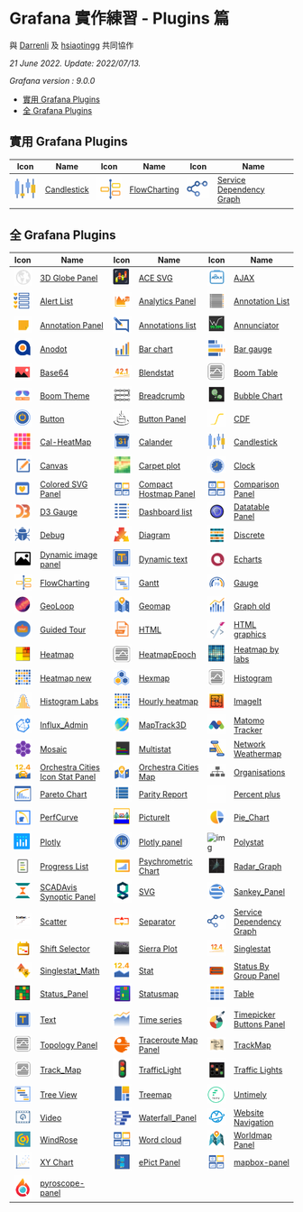 # Grafana 實作練習 - Plugins 篇

與 [Darrenli](https://github.com/Darrenli840214) 及 [hsiaotingg](https://github.com/hsiaotingg) 共同協作


*21 June 2022. Update: 2022/07/13.*

*Grafana version : 9.0.0*

* [實用 Grafana Plugins](#hotPlugins)
* [全 Grafana Plugins](#allPlugins)

<h2 id="hotPlugins">實用 Grafana Plugins</h2>


| Icon | Name | Icon | Name | Icon | Name |
| ---- | ---- | ---- | ---- | ---- | ---- |
| ![img](Candlestick/Candlestick_icon.png) | [Candlestick](https://github.com/StevenHsu22/Grafana/tree/plugins/Candlestick) | ![img](FlowCharting/FlowCharting_icon.png) | [FlowCharting](https://github.com/StevenHsu22/Grafana/tree/plugins/FlowCharting) | ![img](Service_Dependency_Graph/service_dependency_icon.png) | [Service Dependency Graph](https://github.com/StevenHsu22/Grafana/tree/plugins/Service_Dependency_Graph) |
|  |  |  |  |  |  |

<h2 id="allPlugins">全 Grafana Plugins</h2>

| Icon | Name | Icon | Name | Icon | Name |
| ---- | ---- | ---- | ---- | ---- | ---- |
| ![img](3D_Globe_Panel/3D_Globe_Panel_icon.png)| [3D Globe Panel](https://github.com/StevenHsu22/Grafana/tree/plugins/3D_Globe_Panel)| ![img](ACE_SVG/ACE_SVG_icon.png)|[ACE SVG](https://github.com/StevenHsu22/Grafana/tree/plugins/ACE_SVG)| ![img](AJAX/ajax_icon.png)| [AJAX](https://github.com/StevenHsu22/Grafana/tree/plugins/AJAX)|
| ![img](Alert_List/Alert_list_icon.png)| [Alert List](https://github.com/StevenHsu22/Grafana/tree/plugins/Alert_List)| ![img](Analytics_Panel/Analytics_Panel_icon.png)|[Analytics Panel](https://github.com/StevenHsu22/Grafana/tree/plugins/Analytics_Panel)| ![img](Annotation_List/Annotation_List_icon.png)|[Annotation List](https://github.com/StevenHsu22/Grafana/tree/plugins/Annotation_List)|
| ![img](Annotation_Panel/Annotation_Panel_icon.png) | [Annotation Panel](https://github.com/StevenHsu22/Grafana/tree/plugins/Annotation_Panel) | ![img](Annotations_list/Annotations_list_icon.png) | [Annotations list](https://github.com/StevenHsu22/Grafana/tree/plugins/Annotations_list) | ![img](Annunciator/Annunciator_icon.png) | [Annunciator](https://github.com/StevenHsu22/Grafana/tree/plugins/Annunciator) |
| ![img](Anodot/Anodot_icon.png) | [Anodot](https://github.com/StevenHsu22/Grafana/tree/plugins/Anodot) | ![img](Bar_chart/bar_chart_icon.png) | [Bar chart](https://github.com/StevenHsu22/Grafana/tree/plugins/Bar_chart) | ![img](Bar_gauge/Bar_gauge_icon.png) | [Bar gauge](https://github.com/StevenHsu22/Grafana/tree/plugins/Bar_gauge) |
| ![img](Base64/base64_icon.png) | [Base64](https://github.com/StevenHsu22/Grafana/tree/plugins/Base64) | ![img](Blendstat/Blendstat_icon.png) | [Blendstat](https://github.com/StevenHsu22/Grafana/tree/plugins/Blendstat) | ![img](Boom_Table/Boom_Table_icon.png) | [Boom Table](https://github.com/StevenHsu22/Grafana/tree/plugins/Boom_Table) |
| ![img](Boom_Theme/boom_theme_icon.png) | [Boom Theme](https://github.com/StevenHsu22/Grafana/tree/plugins/Boom_Theme) | ![img](Breadcrumb/Breadcrumb_icon.png) | [Breadcrumb](https://github.com/StevenHsu22/Grafana/tree/plugins/Breadcrumb) | ![img](Bubble_Chart/Bubble_Chart_icon.png) | [Bubble Chart](https://github.com/StevenHsu22/Grafana/tree/plugins/Bubble_Chart) |
| ![img](Button/button_icon.png) | [Button](https://github.com/StevenHsu22/Grafana/tree/plugins/Button) | ![img](Button_Panel/Button_Panel_icon.png) | [Button Panel](https://github.com/StevenHsu22/Grafana/tree/plugins/Button_Panel) | ![img](CDF/CDF_icon.png) | [CDF](https://github.com/StevenHsu22/Grafana/tree/plugins/CDF) |
| ![img](Cal-HeatMap/Cal-HeatMap_icon.png) | [Cal-HeatMap](https://github.com/StevenHsu22/Grafana/tree/plugins/Cal-HeatMap) | ![img](Calander/calendar_icon.png) | [Calander](https://github.com/StevenHsu22/Grafana/tree/plugins/Calander) | ![img](Candlestick/Candlestick_icon.png) | [Candlestick](https://github.com/StevenHsu22/Grafana/tree/plugins/Candlestick) |
| ![img](Canvas/canvas_icon.png) | [Canvas](https://github.com/StevenHsu22/Grafana/tree/plugins/Canvas) | ![img](Carpet_plot/Carpet_plot_icon.png) | [Carpet plot](https://github.com/StevenHsu22/Grafana/tree/plugins/Carpet_plot) | ![img](Clock/clock_icon.png) | [Clock](https://github.com/StevenHsu22/Grafana/tree/plugins/Clock) |
| ![img](Colored_SVG_Panel/colored_svg_panel_icon.png) | [Colored SVG Panel](https://github.com/StevenHsu22/Grafana/tree/plugins/Colored_SVG_Panel) | ![img](Compact_Hostmap_Panel/Compact_Hostmap_Panel_icon.png) | [Compact Hostmap Panel](https://github.com/StevenHsu22/Grafana/tree/plugins/Compact_Hostmap_Panel) | ![img](Comparison_Panel/Comparison_Panel_icon.png) | [Comparison Panel](https://github.com/StevenHsu22/Grafana/tree/plugins/Comparison_Panel) |
| ![img](D3_Gauge/d3_gauge_icon.png) | [D3 Gauge](https://github.com/StevenHsu22/Grafana/tree/plugins/D3_Gauge) | ![img](Dashboard_list/dashboard_list_icon.png) | [Dashboard list](https://github.com/StevenHsu22/Grafana/tree/plugins/Dashboard_list) | ![img](Datatable_Panel/Datatable_Panel_icon.png) | [Datatable Panel](https://github.com/StevenHsu22/Grafana/tree/plugins/Datatable_Panel) |
| ![img](Debug/debug_icon.png) | [Debug](https://github.com/StevenHsu22/Grafana/tree/plugins/Debug) | ![img](Diagram/Diagram_icon.png) | [Diagram](https://github.com/StevenHsu22/Grafana/tree/plugins/Diagram) | ![img](Discrete/discrete_icon.png) | [Discrete](https://github.com/StevenHsu22/Grafana/tree/plugins/Discrete) |
| ![img](Dynamic_image_panel/Dynamic_image_panel_icon.png) | [Dynamic image panel](https://github.com/StevenHsu22/Grafana/tree/plugins/Dynamic_image_panel) | ![img](Dynamic_text/Dynamic_text_icon.png) | [Dynamic text](https://github.com/StevenHsu22/Grafana/tree/plugins/Dynamic_text) | ![img](Echarts/echarts_icon.png) | [Echarts](https://github.com/StevenHsu22/Grafana/tree/plugins/Echarts) |
| ![img](FlowCharting/FlowCharting_icon.png) | [FlowCharting](https://github.com/StevenHsu22/Grafana/tree/plugins/FlowCharting) | ![img](Gantt/gantt_icon.png) | [Gantt](https://github.com/StevenHsu22/Grafana/tree/plugins/Gantt) | ![img](Gauge/Gauge_icon.png) | [Gauge](https://github.com/StevenHsu22/Grafana/tree/plugins/Gauge) |
| ![img](GeoLoop/GeoLoop_icon.png) | [GeoLoop](https://github.com/StevenHsu22/Grafana/tree/plugins/GeoLoop) | ![img](Geomap/geomap_icon.png) | [Geomap](https://github.com/StevenHsu22/Grafana/tree/plugins/Geomap) | ![img](Graph_old/graph_old_icon.png) | [Graph old](https://github.com/StevenHsu22/Grafana/tree/plugins/Graph_old) |
| ![img](Guided_Tour/Guided_Tour_icon.png) | [Guided Tour](https://github.com/StevenHsu22/Grafana/tree/plugins/Guided_Tour) | ![img](HTML/HTML_icon.png) | [HTML](https://github.com/StevenHsu22/Grafana/tree/plugins/HTML) | ![img](HTML_graphics/html_graphics_icon.png) | [HTML graphics](https://github.com/StevenHsu22/Grafana/tree/plugins/HTML_graphics) |
| ![img](Heatmap/heatmap_icon.png) | [Heatmap](https://github.com/StevenHsu22/Grafana/tree/plugins/Heatmap) | ![img](HeatmapEpoch/HeatmapEpoch_icon.png) | [HeatmapEpoch](https://github.com/StevenHsu22/Grafana/tree/plugins/HeatmapEpoch) | ![img](Heatmap_by_labs/Heatmap_by_labs_icon.png) | [Heatmap by labs](https://github.com/StevenHsu22/Grafana/tree/plugins/Heatmap_by_labs) |
| ![img](Heatmap_new/heatmap_new_icon.png) | [Heatmap new](https://github.com/StevenHsu22/Grafana/tree/plugins/Heatmap_new) | ![img](Hexmap/Hexmap_icon.png) | [Hexmap](https://github.com/StevenHsu22/Grafana/tree/plugins/Hexmap) | ![img](Histogram/histogram_icon.png) | [Histogram](https://github.com/StevenHsu22/Grafana/tree/plugins/Histogram) |
| ![img](Histogram_Labs/Histogram_labs_icon.png) | [Histogram Labs](https://github.com/StevenHsu22/Grafana/tree/plugins/Histogram_Labs) | ![img](Hourly_heatmap/Hourly_heatmap_icon.png) | [Hourly heatmap](https://github.com/StevenHsu22/Grafana/tree/plugins/Hourly_heatmap) | ![img](ImageIt/ImageIt_icon.png) | [ImageIt](https://github.com/StevenHsu22/Grafana/tree/plugins/ImageIt) |
| ![img](Influx_Admin/Influx_Admin_icon.png) | [Influx_Admin](https://github.com/StevenHsu22/Grafana/tree/plugins/Influx_Admin) | ![img](MapTrack3D/MapTrack3D_icon.png) | [MapTrack3D](https://github.com/StevenHsu22/Grafana/tree/plugins/MapTrack3D) | ![img](Matomo_Tracker/Matomo_Tracker_icon.png) | [Matomo Tracker](https://github.com/StevenHsu22/Grafana/tree/plugins/Matomo_Tracker) |
| ![img](Mosaic/mosaic_icon.png) | [Mosaic](https://github.com/StevenHsu22/Grafana/tree/plugins/Mosaic) | ![img](Multistat/Multistat_icon.png) | [Multistat](https://github.com/StevenHsu22/Grafana/tree/plugins/Multistat) | ![img](Network_Weathermap/Network_Weathermap_icon.png) | [Network Weathermap](https://github.com/StevenHsu22/Grafana/tree/plugins/Network_Weathermap) |
| ![img](Orchestra_Cities_Icon_Stat_Panel/Orchestra_Cities_Icon_Stat_Panel_icon.png) | [Orchestra Cities Icon Stat Panel](https://github.com/StevenHsu22/Grafana/tree/plugins/Orchestra_Cities_Icon_Stat_Panel) | ![img](Orchestra_Cities_Map/orchestra_icon.png) | [Orchestra Cities Map](https://github.com/StevenHsu22/Grafana/tree/plugins/Orchestra_Cities_Map) | ![img](Organisations/Organisations_icon.png) | [Organisations](https://github.com/StevenHsu22/Grafana/tree/plugins/Organisations) |
| ![img](Pareto_Chart/Pareto_Chart_icon.png) | [Pareto Chart](https://github.com/StevenHsu22/Grafana/tree/plugins/Pareto_Chart) | ![img](Parity_Report/parity_report_icon.png) | [Parity Report](https://github.com/StevenHsu22/Grafana/tree/plugins/Parity_Report) | ![img](Percent_plus/Percent_plus_icon.png) | [Percent plus](https://github.com/StevenHsu22/Grafana/tree/plugins/Percent_plus) |
| ![img](PerfCurve/PerfCurve_icon.png) | [PerfCurve](https://github.com/StevenHsu22/Grafana/tree/plugins/PerfCurve) | ![img](PictureIt/pictureIt_icon.png) | [PictureIt](https://github.com/StevenHsu22/Grafana/tree/plugins/PictureIt) | ![img](Pie_Chart/Pie_Chart_icon.png) | [Pie_Chart](https://github.com/StevenHsu22/Grafana/tree/plugins/Pie_Chart) |
| ![img](Plotly/Plotly_icon.png) | [Plotly](https://github.com/StevenHsu22/Grafana/tree/plugins/Plotly) | ![img](Plotly_panel/Plotly_panel_icon.png) | [Plotly panel](https://github.com/StevenHsu22/Grafana/tree/plugins/Plotly_panel) | ![img](Polystat/Polystat_icon.png) | [Polystat](https://github.com/StevenHsu22/Grafana/tree/plugins/Polystat) |
| ![img](Progress_List/Progress_List_icon.png) | [Progress List](https://github.com/StevenHsu22/Grafana/tree/plugins/Progress_List) | ![img](Psychrometric_Chart/Psychrometric_Chart_icon.png) | [Psychrometric Chart](https://github.com/StevenHsu22/Grafana/tree/plugins/Psychrometric_Chart) | ![img](Radar_Graph/Radar_Graph_icon.png) | [Radar_Graph](https://github.com/StevenHsu22/Grafana/tree/plugins/Radar_Graph) |
| ![img](SCADAvis_Synoptic_Panel/SCADAvis_icon.png) | [SCADAvis Synoptic Panel](https://github.com/StevenHsu22/Grafana/tree/plugins/SCADAvis_Synoptic_Panel) | ![img](SVG/SVG_icon.png) | [SVG](https://github.com/StevenHsu22/Grafana/tree/plugins/SVG) | ![img](Sankey_Panel/Sankey_Panel_icon.png) | [Sankey_Panel](https://github.com/StevenHsu22/Grafana/tree/plugins/Sankey_Panel) |
| ![img](Scatter/Scatter_icon.png) | [Scatter](https://github.com/StevenHsu22/Grafana/tree/plugins/Scatter) | ![img](Separator/Separator_icon.png) | [Separator](https://github.com/StevenHsu22/Grafana/tree/plugins/Separator) | ![img](Service_Dependency_Graph/service_dependency_icon.png) | [Service Dependency Graph](https://github.com/StevenHsu22/Grafana/tree/plugins/Service_Dependency_Graph) |
| ![img](Shift_Selector/Shift_Selector_icon.png) | [Shift Selector](https://github.com/StevenHsu22/Grafana/tree/plugins/Shift_Selector) | ![img](Sierra_Plot/Sierra_Plot_icon.png) | [Sierra Plot](https://github.com/StevenHsu22/Grafana/tree/plugins/Sierra_Plot) | ![img](Singlestat/single_stat_icon.png) | [Singlestat](https://github.com/StevenHsu22/Grafana/tree/plugins/Singlestat) |
| ![img](Singlestat_Math/Singlestat_Math_icon.png) | [Singlestat_Math](https://github.com/StevenHsu22/Grafana/tree/plugins/Singlestat_Math) | ![img](Stat/stat_icon.png) | [Stat](https://github.com/StevenHsu22/Grafana/tree/plugins/Stat) | ![img](Status_By_Group_Panel/Status_By_Group_Panel_icon.png) | [Status By Group Panel](https://github.com/StevenHsu22/Grafana/tree/plugins/Status_By_Group_Panel) |
| ![img](Status_Panel/status_panel_icon.png) | [Status_Panel](https://github.com/StevenHsu22/Grafana/tree/plugins/Status_Panel) | ![img](Statusmap/Statusmap_icon.png) | [Statusmap](https://github.com/StevenHsu22/Grafana/tree/plugins/Statusmap) | ![img](Table/Table_icon.png) | [Table](https://github.com/StevenHsu22/Grafana/tree/plugins/Table) |
| ![img](Text/text_icon.png) | [Text](https://github.com/StevenHsu22/Grafana/tree/plugins/Text) | ![img](Time_series/Time_series_icon.png) | [Time series](https://github.com/StevenHsu22/Grafana/tree/plugins/Time_series) | ![img](Timepicker_Buttons_Panel/timepicker_buttons_panel_icon.png) | [Timepicker Buttons Panel](https://github.com/StevenHsu22/Grafana/tree/plugins/Timepicker_Buttons_Panel) |
| ![img](Topology_Panel/Topology_Panel_icon.png) | [Topology Panel](https://github.com/StevenHsu22/Grafana/tree/plugins/Topology_Panel) | ![img](Traceroute_Map_Panel/Traceroute_Map_Panel_icon.png) | [Traceroute Map Panel](https://github.com/StevenHsu22/Grafana/tree/plugins/Traceroute_Map_Panel) | ![img](TrackMap/TrackMap_icon.png) | [TrackMap](https://github.com/StevenHsu22/Grafana/tree/plugins/TrackMap) |
| ![img](Track_Map/track_map_icon.png) | [Track_Map](https://github.com/StevenHsu22/Grafana/tree/plugins/Track_Map) | ![img](TrafficLight/trafficlight_icon.png) | [TrafficLight](https://github.com/StevenHsu22/Grafana/tree/plugins/TrafficLight) | ![img](Traffic_Lights/Traffic_Lights_icon.png) | [Traffic Lights](https://github.com/StevenHsu22/Grafana/tree/plugins/Traffic_Lights) |
| ![img](Tree_View/Tree_View_icon.png) | [Tree View](https://github.com/StevenHsu22/Grafana/tree/plugins/Tree_View) | ![img](Treemap/Treemap_icon.png) | [Treemap](https://github.com/StevenHsu22/Grafana/tree/plugins/Treemap) | ![img](Untimely/untimely_icon.png) | [Untimely](https://github.com/StevenHsu22/Grafana/tree/plugins/Untimely) |
| ![img](Video/Video_icon.png) | [Video](https://github.com/StevenHsu22/Grafana/tree/plugins/Video) | ![img](Waterfall_Panel/Waterfall_Panel_icon.png) | [Waterfall_Panel](https://github.com/StevenHsu22/Grafana/tree/plugins/Waterfall_Panel) | ![img](Website_Navigation/website_navigation_icon.png) | [Website Navigation](https://github.com/StevenHsu22/Grafana/tree/plugins/Website_Navigation) |
| ![img](WindRose/WindRose_icon.png) | [WindRose](https://github.com/StevenHsu22/Grafana/tree/plugins/WindRose) | ![img](Word_cloud/Word_cloud_icon.png) | [Word cloud](https://github.com/StevenHsu22/Grafana/tree/plugins/Word_cloud) | ![img](Worldmap_Panel/Worldmap_Panel_icon.png) | [Worldmap Panel](https://github.com/StevenHsu22/Grafana/tree/plugins/Worldmap_Panel) |
| ![img](XY_Chart/XY_Chart.png) | [XY Chart](https://github.com/StevenHsu22/Grafana/tree/plugins/XY_Chart) | ![img](ePict_Panel/ePict_Panel_icon.png) | [ePict Panel](https://github.com/StevenHsu22/Grafana/tree/plugins/ePict_Panel) | ![img](mapbox-panel/mapbox-panel_icon.png) | [mapbox-panel](https://github.com/StevenHsu22/Grafana/tree/plugins/mapbox-panel) |
| ![img](pyroscope-panel/pyroscope-panel_icon.png) | [pyroscope-panel](https://github.com/StevenHsu22/Grafana/tree/plugins/pyroscope-panel) |  |  |  |  |





